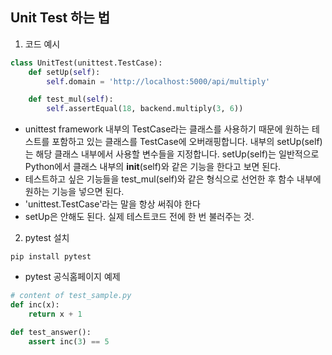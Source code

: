 ## Unit Test 하는 법

1. 코드 예시
```Python
class UnitTest(unittest.TestCase):
    def setUp(self):
        self.domain = 'http://localhost:5000/api/multiply'

    def test_mul(self):
        self.assertEqual(18, backend.multiply(3, 6))
```
- unittest framework 내부의 TestCase라는 클래스를 사용하기 때문에 원하는 테스트를 포함하고 있는 클래스를 TestCase에 오버래핑합니다. 내부의 setUp(self)는 해당 클래스 내부에서 사용할 변수들을 지정합니다. setUp(self)는 일반적으로 Python에서 클래스 내부의 __init__(self)와 같은 기능을 한다고 보면 된다.
- 테스트하고 싶은 기능들을 test_mul(self)와 같은 형식으로 선언한 후 함수 내부에 원하는 기능을 넣으면 된다.
- 'unittest.TestCase'라는 말을 항상 써줘야 한다
- setUp은 안해도 된다. 실제 테스트코드 전에 한 번 불러주는 것.


2. pytest 설치
```
pip install pytest
```
- pytest 공식홈페이지 예제

```python
# content of test_sample.py
def inc(x):
    return x + 1

def test_answer():
    assert inc(3) == 5
```
